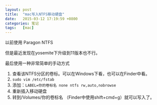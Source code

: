 ```yaml
---
layout: post
title:  "mac写入NTFS移动硬盘"
date:   2015-03-12 17:19:59 +0800
categories: 笔记
tags:   [mac]
---
```

以前使用 Paragon NTFS

但是最近发现在yosemite下升级到11版本也不行。

最后使用一种非常简单的手动方式

1. 查看该NTFS分区的卷标。可以在Windows下看，也可以在Finder中看。
2. `sudo vim /etc/fstab`
3. 添加：`LABEL=你的卷标名 none ntfs rw,auto,nobrowse`
4. 重新插入移动硬盘
5. 转到/Volumes/你的卷标名 （Finder中使用shift+cmd+g）就可以写入了。